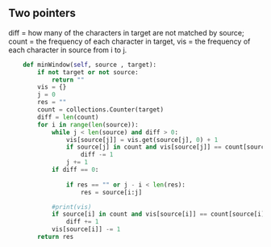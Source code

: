 ## Two pointers
diff = how many of the characters in target are not matched by source; count = the frequency of each character in target, vis = the frequency of each character in source from i to j.
```Python
    def minWindow(self, source , target):
        if not target or not source:
            return ""
        vis = {}
        j = 0
        res = ""
        count = collections.Counter(target)
        diff = len(count)
        for i in range(len(source)):
            while j < len(source) and diff > 0:
                vis[source[j]] = vis.get(source[j], 0) + 1 
                if source[j] in count and vis[source[j]] == count[source[j]]:
                    diff -= 1 
                j += 1 
            if diff == 0:
                
                if res == "" or j - i < len(res):
                    res = source[i:j]

            #print(vis)
            if source[i] in count and vis[source[i]] == count[source[i]]:
                diff += 1 
            vis[source[i]] -= 1 
        return res
                

```
